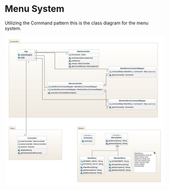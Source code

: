 # Menu System

Utilizing the Command pattern this is the class diagram for the menu system.

![Class Diagram](./img/class-diagram.jpeg)